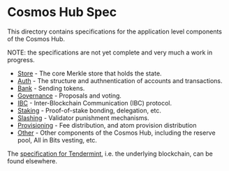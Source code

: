 # Cosmos Hub Spec

This directory contains specifications for the application level components of 
the Cosmos Hub.

NOTE: the specifications are not yet complete and very much a work in progress.

- [Store](store) - The core Merkle store that holds the state.
- [Auth](auth) - The structure and authnentication of accounts and transactions.
- [Bank](bank) - Sending tokens.
- [Governance](governance) - Proposals and voting.
- [IBC](ibc) - Inter-Blockchain Communication (IBC) protocol.
- [Staking](staking) - Proof-of-stake bonding, delegation, etc.
- [Slashing](slashing) - Validator punishment mechanisms.
- [Provisioning](provisioning) - Fee distribution, and atom provision distribution 
- [Other](other) - Other components of the Cosmos Hub, including the reserve 
  pool, All in Bits vesting, etc.

The [specification for Tendermint](https://github.com/tendermint/tendermint/tree/develop/docs/specification/new-spec),
i.e. the underlying blockchain, can be found elsewhere.
